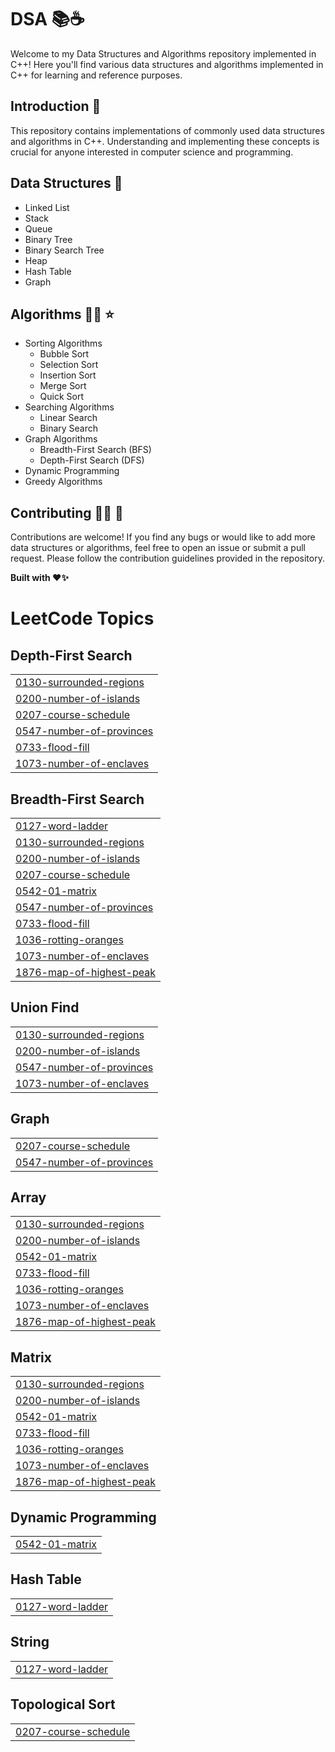 # DSA 📚☕️  
     
Welcome to my Data Structures and Algorithms repository implemented in C++! Here you'll find various data structures and algorithms implemented in C++ for learning and reference purposes. 
         
## Introduction 🛑 
This repository contains implementations of commonly used data structures and algorithms in C++. Understanding and implementing these concepts is crucial for anyone interested in computer science and programming.

## Data Structures 📑    
- Linked List
- Stack
- Queue
- Binary Tree
- Binary Search Tree
- Heap
- Hash Table
- Graph

## Algorithms 👩‍💻 ⭐
- Sorting Algorithms
  - Bubble Sort
  - Selection Sort
  - Insertion Sort
  - Merge Sort
  - Quick Sort
- Searching Algorithms
  - Linear Search
  - Binary Search
- Graph Algorithms
  - Breadth-First Search (BFS)
  - Depth-First Search (DFS)
- Dynamic Programming
- Greedy Algorithms

## Contributing 🤝🏻 🎉
Contributions are welcome! If you find any bugs or would like to add more data structures or algorithms, feel free to open an issue or submit a pull request. Please follow the contribution guidelines provided in the repository.

**Built with ❤️✨**

<!---LeetCode Topics Start-->
# LeetCode Topics
## Depth-First Search
|  |
| ------- |
| [0130-surrounded-regions](https://github.com/Manishak798/DSA-Cpp/tree/master/0130-surrounded-regions) |
| [0200-number-of-islands](https://github.com/Manishak798/DSA-Cpp/tree/master/0200-number-of-islands) |
| [0207-course-schedule](https://github.com/Manishak798/DSA-Cpp/tree/master/0207-course-schedule) |
| [0547-number-of-provinces](https://github.com/Manishak798/DSA-Cpp/tree/master/0547-number-of-provinces) |
| [0733-flood-fill](https://github.com/Manishak798/DSA-Cpp/tree/master/0733-flood-fill) |
| [1073-number-of-enclaves](https://github.com/Manishak798/DSA-Cpp/tree/master/1073-number-of-enclaves) |
## Breadth-First Search
|  |
| ------- |
| [0127-word-ladder](https://github.com/Manishak798/DSA-Cpp/tree/master/0127-word-ladder) |
| [0130-surrounded-regions](https://github.com/Manishak798/DSA-Cpp/tree/master/0130-surrounded-regions) |
| [0200-number-of-islands](https://github.com/Manishak798/DSA-Cpp/tree/master/0200-number-of-islands) |
| [0207-course-schedule](https://github.com/Manishak798/DSA-Cpp/tree/master/0207-course-schedule) |
| [0542-01-matrix](https://github.com/Manishak798/DSA-Cpp/tree/master/0542-01-matrix) |
| [0547-number-of-provinces](https://github.com/Manishak798/DSA-Cpp/tree/master/0547-number-of-provinces) |
| [0733-flood-fill](https://github.com/Manishak798/DSA-Cpp/tree/master/0733-flood-fill) |
| [1036-rotting-oranges](https://github.com/Manishak798/DSA-Cpp/tree/master/1036-rotting-oranges) |
| [1073-number-of-enclaves](https://github.com/Manishak798/DSA-Cpp/tree/master/1073-number-of-enclaves) |
| [1876-map-of-highest-peak](https://github.com/Manishak798/DSA-Cpp/tree/master/1876-map-of-highest-peak) |
## Union Find
|  |
| ------- |
| [0130-surrounded-regions](https://github.com/Manishak798/DSA-Cpp/tree/master/0130-surrounded-regions) |
| [0200-number-of-islands](https://github.com/Manishak798/DSA-Cpp/tree/master/0200-number-of-islands) |
| [0547-number-of-provinces](https://github.com/Manishak798/DSA-Cpp/tree/master/0547-number-of-provinces) |
| [1073-number-of-enclaves](https://github.com/Manishak798/DSA-Cpp/tree/master/1073-number-of-enclaves) |
## Graph
|  |
| ------- |
| [0207-course-schedule](https://github.com/Manishak798/DSA-Cpp/tree/master/0207-course-schedule) |
| [0547-number-of-provinces](https://github.com/Manishak798/DSA-Cpp/tree/master/0547-number-of-provinces) |
## Array
|  |
| ------- |
| [0130-surrounded-regions](https://github.com/Manishak798/DSA-Cpp/tree/master/0130-surrounded-regions) |
| [0200-number-of-islands](https://github.com/Manishak798/DSA-Cpp/tree/master/0200-number-of-islands) |
| [0542-01-matrix](https://github.com/Manishak798/DSA-Cpp/tree/master/0542-01-matrix) |
| [0733-flood-fill](https://github.com/Manishak798/DSA-Cpp/tree/master/0733-flood-fill) |
| [1036-rotting-oranges](https://github.com/Manishak798/DSA-Cpp/tree/master/1036-rotting-oranges) |
| [1073-number-of-enclaves](https://github.com/Manishak798/DSA-Cpp/tree/master/1073-number-of-enclaves) |
| [1876-map-of-highest-peak](https://github.com/Manishak798/DSA-Cpp/tree/master/1876-map-of-highest-peak) |
## Matrix
|  |
| ------- |
| [0130-surrounded-regions](https://github.com/Manishak798/DSA-Cpp/tree/master/0130-surrounded-regions) |
| [0200-number-of-islands](https://github.com/Manishak798/DSA-Cpp/tree/master/0200-number-of-islands) |
| [0542-01-matrix](https://github.com/Manishak798/DSA-Cpp/tree/master/0542-01-matrix) |
| [0733-flood-fill](https://github.com/Manishak798/DSA-Cpp/tree/master/0733-flood-fill) |
| [1036-rotting-oranges](https://github.com/Manishak798/DSA-Cpp/tree/master/1036-rotting-oranges) |
| [1073-number-of-enclaves](https://github.com/Manishak798/DSA-Cpp/tree/master/1073-number-of-enclaves) |
| [1876-map-of-highest-peak](https://github.com/Manishak798/DSA-Cpp/tree/master/1876-map-of-highest-peak) |
## Dynamic Programming
|  |
| ------- |
| [0542-01-matrix](https://github.com/Manishak798/DSA-Cpp/tree/master/0542-01-matrix) |
## Hash Table
|  |
| ------- |
| [0127-word-ladder](https://github.com/Manishak798/DSA-Cpp/tree/master/0127-word-ladder) |
## String
|  |
| ------- |
| [0127-word-ladder](https://github.com/Manishak798/DSA-Cpp/tree/master/0127-word-ladder) |
## Topological Sort
|  |
| ------- |
| [0207-course-schedule](https://github.com/Manishak798/DSA-Cpp/tree/master/0207-course-schedule) |
<!---LeetCode Topics End-->